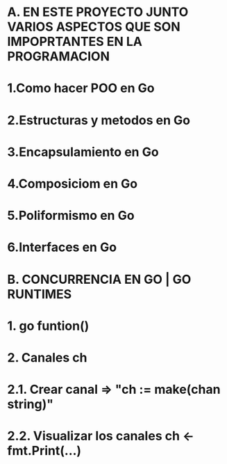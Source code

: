 # A. EN ESTE PROYECTO JUNTO VARIOS ASPECTOS QUE SON IMPOPRTANTES EN LA PROGRAMACION

#   1.Como hacer POO en Go 
#   2.Estructuras y metodos en Go 
#   3.Encapsulamiento en Go 
#   4.Composiciom en Go
#   5.Poliformismo en Go 
#   6.Interfaces en Go 

# B. CONCURRENCIA EN GO | GO RUNTIMES

#   1. go funtion()
#   2. Canales ch
#       2.1. Crear canal => "ch := make(chan string)"
#       2.2. Visualizar los canales ch <- fmt.Print(...)